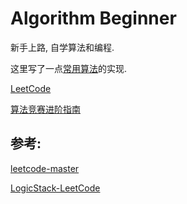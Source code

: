 # Algorithm Beginner
新手上路, 自学算法和编程.

这里写了一点[常用算法](https://github.com/xxsddm/algorithm-beginner/tree/master/algorithms)的实现.

[LeetCode](https://github.com/xxsddm/my-leetcode/tree/master/groups "按题号分组")

[算法竞赛进阶指南](https://github.com/xxsddm/algorithm-beginner/tree/master/acwing/%E7%AE%97%E6%B3%95%E7%AB%9E%E8%B5%9B%E8%BF%9B%E9%98%B6%E6%8C%87%E5%8D%97)

## 参考:
[leetcode-master](https://github.com/youngyangyang04/leetcode-master "多语言")

[LogicStack-LeetCode](https://github.com/SharingSource/LogicStack-LeetCode "Java")
